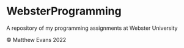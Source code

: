 # WebsterProgramming
A repository of my programming assignments at Webster University

© Matthew Evans 2022
